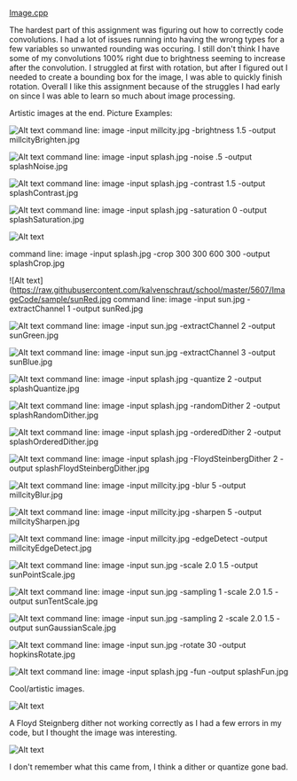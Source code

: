 [Image.cpp](https://github.com/kalvenschraut/school/blob/master/5607/ImageCode/image.cpp)

The hardest part of this assignment was figuring out how to correctly code convolutions. I had a lot of issues running into 
having the wrong types for a few variables so unwanted rounding was occuring. I still don't think I have some of my 
convolutions 100% right due to brightness seeming to increase after the convolution. I struggled at first with rotation, but after I figured out I needed to create a bounding box for the image, I was able to quickly finish rotation. Overall I like this
assignment because of the struggles I had early on since I was able to learn so much about image processing.

Artistic images at the end.
Picture Examples:

![Alt text](https://raw.githubusercontent.com/kalvenschraut/school/master/5607/ImageCode/sample/millcityBrighten.jpg)
command line: image -input millcity.jpg -brightness 1.5 -output millcityBrighten.jpg

![Alt text](https://raw.githubusercontent.com/kalvenschraut/school/master/5607/ImageCode/sample/splashNoise.jpg)
command line: image -input splash.jpg -noise .5 -output splashNoise.jpg

![Alt text](https://raw.githubusercontent.com/kalvenschraut/school/master/5607/ImageCode/sample/splashContrast.jpg)
command line: image -input splash.jpg -contrast 1.5 -output splashContrast.jpg

![Alt text](https://raw.githubusercontent.com/kalvenschraut/school/master/5607/ImageCode/sample/splashSaturation.jpg)
command line: image -input splash.jpg -saturation 0 -output splashSaturation.jpg

![Alt text](https://raw.githubusercontent.com/kalvenschraut/school/master/5607/ImageCode/sample/splashCrop.jpg)

command line: image -input splash.jpg -crop 300 300 600 300 -output splashCrop.jpg

![Alt text](https://raw.githubusercontent.com/kalvenschraut/school/master/5607/ImageCode/sample/sunRed.jpg
command line: image -input sun.jpg -extractChannel 1 -output sunRed.jpg

![Alt text](https://raw.githubusercontent.com/kalvenschraut/school/master/5607/ImageCode/sample/sunGreen.jpg)
command line: image -input sun.jpg -extractChannel 2 -output sunGreen.jpg

![Alt text](https://raw.githubusercontent.com/kalvenschraut/school/master/5607/ImageCode/sample/sunBlue.jpg)
command line: image -input sun.jpg -extractChannel 3 -output sunBlue.jpg

![Alt text](https://raw.githubusercontent.com/kalvenschraut/school/master/5607/ImageCode/sample/splashQuantize.jpg)
command line: image -input splash.jpg -quantize 2 -output splashQuantize.jpg

![Alt text](https://raw.githubusercontent.com/kalvenschraut/school/master/5607/ImageCode/sample/splashRandomDither.jpg)
command line: image -input splash.jpg -randomDither 2 -output splashRandomDither.jpg

![Alt text](https://raw.githubusercontent.com/kalvenschraut/school/master/5607/ImageCode/sample/splashOrderedDither.jpg)
command line: image -input splash.jpg -orderedDither 2 -output splashOrderedDither.jpg

![Alt text](https://raw.githubusercontent.com/kalvenschraut/school/master/5607/ImageCode/sample/splashFloydSteinbergDither.jpg)
command line: image -input splash.jpg -FloydSteinbergDither 2 -output splashFloydSteinbergDither.jpg

![Alt text](https://raw.githubusercontent.com/kalvenschraut/school/master/5607/ImageCode/sample/millcityBlur.jpg)
command line: image -input millcity.jpg -blur 5 -output millcityBlur.jpg

![Alt text](https://raw.githubusercontent.com/kalvenschraut/school/master/5607/ImageCode/sample/millcitySharpen.jpg)
command line: image -input millcity.jpg -sharpen 5 -output millcitySharpen.jpg

![Alt text](https://raw.githubusercontent.com/kalvenschraut/school/master/5607/ImageCode/sample/millcityEdgeDetect.jpg)
command line: image -input millcity.jpg -edgeDetect -output millcityEdgeDetect.jpg

![Alt text](https://raw.githubusercontent.com/kalvenschraut/school/master/5607/ImageCode/sample/sunPointScale.jpg)
command line: image -input sun.jpg -scale 2.0 1.5 -output sunPointScale.jpg

![Alt text](https://raw.githubusercontent.com/kalvenschraut/school/master/5607/ImageCode/sample/sunTentScale.jpg)
command line: image -input sun.jpg -sampling 1 -scale 2.0 1.5 -output sunTentScale.jpg

![Alt text](https://raw.githubusercontent.com/kalvenschraut/school/master/5607/ImageCode/sample/sunGaussianScale.jpg)
command line: image -input sun.jpg -sampling 2 -scale 2.0 1.5 -output sunGaussianScale.jpg

![Alt text](https://raw.githubusercontent.com/kalvenschraut/school/master/5607/ImageCode/sample/hopkinsRotate.jpg)
command line: image -input sun.jpg -rotate 30 -output hopkinsRotate.jpg

![Alt text](https://raw.githubusercontent.com/kalvenschraut/school/master/5607/ImageCode/sample/splashFun.jpg)
command line: image -input splash.jpg -fun -output splashFun.jpg

Cool/artistic images.


![Alt text](https://raw.githubusercontent.com/kalvenschraut/school/master/5607/ImageCode/sample/sunzoomFloydSteinbergDither%20-%20Copy.png)

A Floyd Steignberg dither not working correctly as I had a few errors in my code, but I thought the image was interesting.

![Alt text](https://raw.githubusercontent.com/kalvenschraut/school/master/5607/ImageCode/sample/splashCool.jpg)
 
 I don't remember what this came from, I think a dither or quantize gone bad. 


